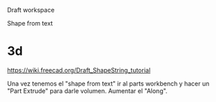 Draft workspace

Shape from text

# 3d

https://wiki.freecad.org/Draft_ShapeString_tutorial

Una vez tenemos el "shape from text" ir al parts workbench y hacer un "Part Extrude" para darle volumen.
Aumentar el "Along".
